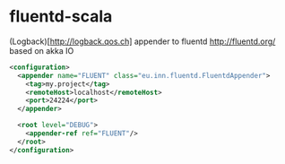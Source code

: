 fluentd-scala
=============

(Logback)[http://logback.qos.ch] appender to fluentd http://fluentd.org/ based on akka IO


```xml
<configuration>
  <appender name="FLUENT" class="eu.inn.fluentd.FluentdAppender">
    <tag>my.project</tag>
    <remoteHost>localhost</remoteHost>
    <port>24224</port>
  </appender>

  <root level="DEBUG">
    <appender-ref ref="FLUENT"/>
  </root>
</configuration>
```
